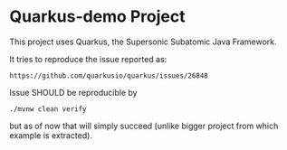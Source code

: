 # Quarkus-demo Project

This project uses Quarkus, the Supersonic Subatomic Java Framework.

It tries to reproduce the issue reported as:

    https://github.com/quarkusio/quarkus/issues/26848

Issue SHOULD be reproducible by

    ./mvnw clean verify

but as of now that will simply succeed (unlike bigger project from which example is extracted).
